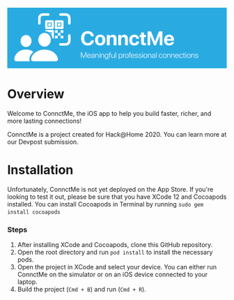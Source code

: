 ![ConnctMe](GHBanner.png)
# Overview
Welcome to ConnctMe, the iOS app to help you build faster, richer, and more lasting connections!

ConnctMe is a project created for Hack@Home 2020. You can learn more at our Devpost submission.

# Installation
Unfortunately, ConnctMe is not yet deployed on the App Store. If you're looking to test it out, please be sure that you have XCode 12 and Cocoapods installed. You can install Cocoapods in Terminal by running
```sudo gem install cocoapods```

### Steps
1. After installing XCode and Cocoapods, clone this GitHub repository.
2. Open the root directory and run `pod install` to install the necessary pods.
3. Open the project in XCode and select your device. You can either run ConnctMe on the simulator or on an iOS device connected to your laptop.
4. Build the project (`Cmd + B`) and run (`Cmd + R`).

